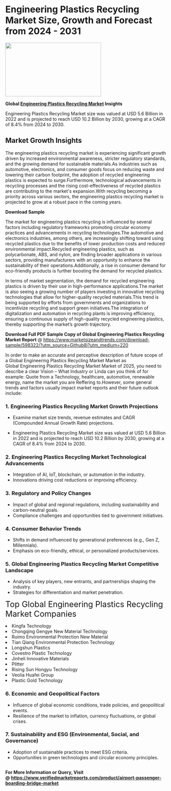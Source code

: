 <H1>Engineering Plastics Recycling Market Size, Growth and Forecast from 2024 - 2031</H1><img class="aligncenter size-medium wp-image-584254" src="https://thirdeyenews.in/wp-content/uploads/2024/09/Global-Market-Research-300x168.jpeg" alt="" width="300" height="168" /><p><strong>Global&nbsp;<a href="https://www.marketsizeandtrends.com/download-sample/598322/?utm_source=Github8j?utm_medium=220">Engineering Plastics Recycling Market</a> Insights</strong></p><p>Engineering Plastics Recycling Market size was valued at USD 5.6 Billion in 2022 and is projected to reach USD 10.2 Billion by 2030, growing at a CAGR of 8.4% from 2024 to 2030.</p><p><h2>Market Growth Insights</h2> <p>The engineering plastics recycling market is experiencing significant growth driven by increased environmental awareness, stricter regulatory standards, and the growing demand for sustainable materials.As industries such as automotive, electronics, and consumer goods focus on reducing waste and lowering their carbon footprint, the adoption of recycled engineering plastics is expected to surge.Furthermore, technological advancements in recycling processes and the rising cost-effectiveness of recycled plastics are contributing to the market's expansion.With recycling becoming a priority across various sectors, the engineering plastics recycling market is projected to grow at a robust pace in the coming years.</p> <p><strong>Download Sample</strong></p> <p>The market for engineering plastics recycling is influenced by several factors including regulatory frameworks promoting circular economy practices and advancements in recycling technologies.The automotive and electronics industries, among others, are increasingly shifting toward using recycled plastics due to the benefits of lower production costs and reduced environmental impact.Recycled engineering plastics, such as polycarbonate, ABS, and nylon, are finding broader applications in various sectors, providing manufacturers with an opportunity to enhance the sustainability of their operations.Additionally, a rise in consumer demand for eco-friendly products is further boosting the demand for recycled plastics.</p> <p>In terms of market segmentation, the demand for recycled engineering plastics is driven by their use in high-performance applications.The market is also seeing a growing number of players investing in innovative recycling technologies that allow for higher-quality recycled materials.This trend is being supported by efforts from governments and organizations to incentivize recycling and support green initiatives.The integration of digitalization and automation in recycling plants is improving efficiency, ensuring a continuous supply of high-quality recycled engineering plastics, thereby supporting the market’s growth trajectory.</p> <p><span class=""><strong>Download Full PDF Sample Copy of Global Engineering Plastics Recycling Market Report</strong> @ <a href="https://www.marketsizeandtrends.com/download-sample/598322/?utm_source=Github8j?utm_medium=220" target="_blank">https://www.marketsizeandtrends.com/download-sample/598322/?utm_source=Github8j?utm_medium=220</a></span></p><p>In order to make an accurate and perceptive description of future scope of a Global&nbsp;Engineering Plastics Recycling Market Market as Global&nbsp;Engineering Plastics Recycling Market Market of 2025, you need to describe a clear Vision &ndash; What Industry or Linda can you think of for example: Quote from a Technology, healthcare, automotive, renewable energy, name the market you are Reffering to.However, some general trends and factors usually impact market reports and their future outlook include:</p><h3>1.&nbsp;<strong>Engineering Plastics Recycling Market Growth Projections</strong></h3><ul><li>Examine market size trends, revenue estimates and CAGR (Compounded Annual Growth Rate) projections.</li><li><p>Engineering Plastics Recycling Market size was valued at USD 5.6 Billion in 2022 and is projected to reach USD 10.2 Billion by 2030, growing at a CAGR of 8.4% from 2024 to 2030.</p></li></ul><h3>2.&nbsp;<strong>Engineering Plastics Recycling Market Technological Advancements</strong></h3><ul><li>Integration of AI, IoT, blockchain, or automation in the industry.</li><li>Innovations driving cost reductions or improving efficiency.</li></ul><h3>3.&nbsp;<strong>Regulatory and Policy Changes</strong></h3><ul><li>Impact of global and regional regulations, including sustainability and carbon-neutral goals.</li><li>Compliance challenges and opportunities tied to government initiatives.</li></ul><h3>4.&nbsp;<strong>Consumer Behavior Trends</strong></h3><ul><li>Shifts in demand influenced by generational preferences (e.g., Gen Z, Millennials).</li><li>Emphasis on eco-friendly, ethical, or personalized products/services.</li></ul><h3>5.&nbsp;<strong>Global Engineering Plastics Recycling Market Competitive Landscape</strong></h3><ul><li>Analysis of key players, new entrants, and partnerships shaping the industry.</li><li>Strategies for differentiation and market penetration.</li></ul><p data-pm-slice="1 1 []"><span style="color: inherit; font-family: inherit; font-size: 25px;">Top Global Engineering Plastics Recycling Market Companies</span></p><div class="" data-test-id=""><p><li>Kingfa Technology</li><li> Chongqing Gengye New Material Technology</li><li> Ruimo Environmental Protection New Material</li><li> Tian Qiang Environmental Protection Technology</li><li> Longshun Plastics</li><li> Covestro Plastic Technology</li><li> Jinheli Innovative Materials</li><li> Plitter</li><li> Rising Sun Hongyu Technology</li><li> Veolia Huafei Group</li><li> Plastic Gold Technology</li></p></div><h3>6.&nbsp;<strong>Economic and Geopolitical Factors</strong></h3><ul><li>Influence of global economic conditions, trade policies, and geopolitical events.</li><li>Resilience of the market to inflation, currency fluctuations, or global crises.</li></ul><h3>7.&nbsp;<strong>Sustainability and ESG (Environmental, Social, and Governance)</strong></h3><ul><li>Adoption of sustainable practices to meet ESG criteria.</li><li>Opportunities in green technologies and circular economy principles.</li></ul><h2><strong style="font-size: 14px;">For More Information or Query, Visit @&nbsp;</strong><a style="background-color: #ffffff; font-size: 14px;" href="https://www.marketsizeandtrends.com/report/engineering-plastics-recycling-market/" target="_blank">https://www.verifiedmarketreports.com/product/airport-passenger-boarding-bridge-market</a></h2>